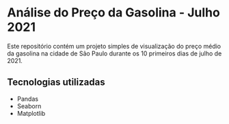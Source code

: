 
# Análise do Preço da Gasolina - Julho 2021

Este repositório contém um projeto simples de visualização do preço médio da gasolina na cidade de São Paulo durante os 10 primeiros dias de julho de 2021.

## Tecnologias utilizadas
- Pandas
- Seaborn
- Matplotlib
